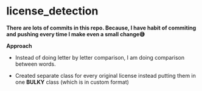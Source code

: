# license_detection

**There are lots of commits in this repo. Because, I have habit of commiting and pushing every time I make even a small change😅**

 **Approach**
 
   * Instead of doing letter by letter comparison, I am doing comparison between words.
  
   * Created separate class for every original license instead putting them in one **BULKY** class
     (which is in custom format)


